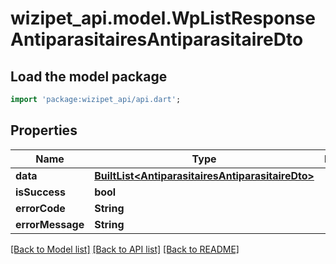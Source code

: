 # wizipet_api.model.WpListResponseAntiparasitairesAntiparasitaireDto

## Load the model package
```dart
import 'package:wizipet_api/api.dart';
```

## Properties
Name | Type | Description | Notes
------------ | ------------- | ------------- | -------------
**data** | [**BuiltList&lt;AntiparasitairesAntiparasitaireDto&gt;**](AntiparasitairesAntiparasitaireDto.md) |  | [optional] 
**isSuccess** | **bool** |  | [optional] 
**errorCode** | **String** |  | [optional] 
**errorMessage** | **String** |  | [optional] 

[[Back to Model list]](../README.md#documentation-for-models) [[Back to API list]](../README.md#documentation-for-api-endpoints) [[Back to README]](../README.md)


